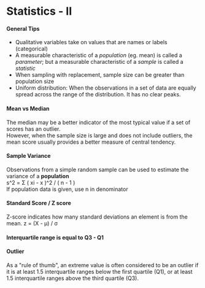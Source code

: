 # Statistics - II

#### General Tips
* Qualitative variables take on values that are names or labels (categorical)
* A measurable characteristic of a *population* (eg. mean) is called a *parameter*; but a measurable characteristic of a *sample* is called a *statistic*
* When sampling with replacement, sample size can be greater than population size
* Uniform distribution: When the observations in a set of data are equally spread across the range of the distribution. It has no clear peaks.

#### Mean vs Median
The median may be a better indicator of the most typical value if a set of scores has an outlier.   
However, when the sample size is large and does not include outliers, the mean score usually provides a better measure of central tendency.

#### Sample Variance
Observations from a simple random sample can be used to estimate the variance of a **population**  
s^2 = Σ ( xi - x )^2 / ( n - 1 )  
If population data is given, use n in denominator

#### Standard Score / Z score
Z-score indicates how many standard deviations an element is from the mean. z = (X - μ) / σ

####  Interquartile range is equal to Q3 - Q1

#### Outlier
As a "rule of thumb", an extreme value is often considered to be an outlier if it is at least 1.5 interquartile ranges below the first quartile (Q1), or at least 1.5 interquartile ranges above the third quartile (Q3).


